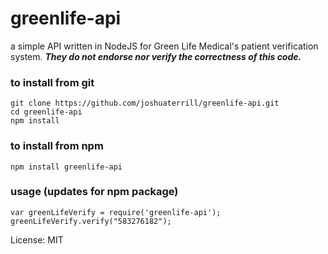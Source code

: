 # greenlife-api
a simple API written in NodeJS for Green Life Medical's patient verification system. ***They do not endorse nor verify the correctness of this code.***

### to install from git
```
git clone https://github.com/joshuaterrill/greenlife-api.git
cd greenlife-api
npm install
```

### to install from npm
```
npm install greenlife-api
```

### usage (updates for npm package)
```
var greenLifeVerify = require('greenlife-api');
greenLifeVerify.verify("583276182");
```

License: MIT
